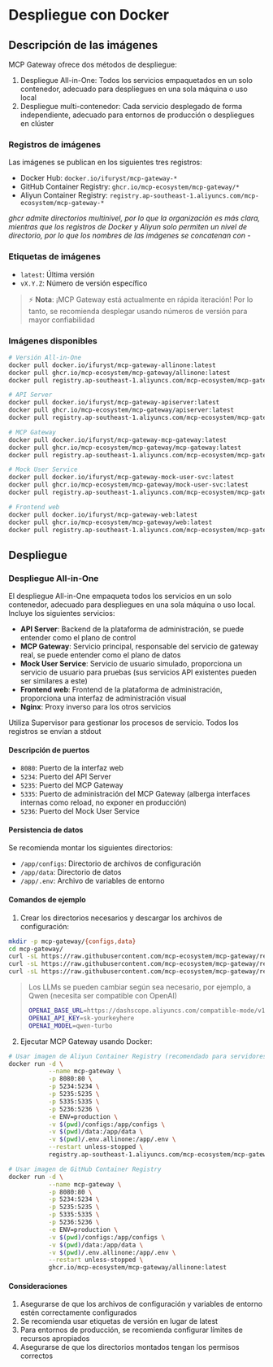# Despliegue con Docker

## Descripción de las imágenes

MCP Gateway ofrece dos métodos de despliegue:
1. Despliegue All-in-One: Todos los servicios empaquetados en un solo contenedor, adecuado para despliegues en una sola máquina o uso local
2. Despliegue multi-contenedor: Cada servicio desplegado de forma independiente, adecuado para entornos de producción o despliegues en clúster

### Registros de imágenes

Las imágenes se publican en los siguientes tres registros:
- Docker Hub: `docker.io/ifuryst/mcp-gateway-*`
- GitHub Container Registry: `ghcr.io/mcp-ecosystem/mcp-gateway/*`
- Aliyun Container Registry: `registry.ap-southeast-1.aliyuncs.com/mcp-ecosystem/mcp-gateway-*`

*ghcr admite directorios multinivel, por lo que la organización es más clara, mientras que los registros de Docker y Aliyun solo permiten un nivel de directorio, por lo que los nombres de las imágenes se concatenan con -*

### Etiquetas de imágenes

- `latest`: Última versión
- `vX.Y.Z`: Número de versión específico

> ⚡ **Nota**: ¡MCP Gateway está actualmente en rápida iteración! Por lo tanto, se recomienda desplegar usando números de versión para mayor confiabilidad

### Imágenes disponibles

```bash
# Versión All-in-One
docker pull docker.io/ifuryst/mcp-gateway-allinone:latest
docker pull ghcr.io/mcp-ecosystem/mcp-gateway/allinone:latest
docker pull registry.ap-southeast-1.aliyuncs.com/mcp-ecosystem/mcp-gateway-allinone:latest

# API Server
docker pull docker.io/ifuryst/mcp-gateway-apiserver:latest
docker pull ghcr.io/mcp-ecosystem/mcp-gateway/apiserver:latest
docker pull registry.ap-southeast-1.aliyuncs.com/mcp-ecosystem/mcp-gateway-apiserver:latest

# MCP Gateway
docker pull docker.io/ifuryst/mcp-gateway-mcp-gateway:latest
docker pull ghcr.io/mcp-ecosystem/mcp-gateway/mcp-gateway:latest
docker pull registry.ap-southeast-1.aliyuncs.com/mcp-ecosystem/mcp-gateway-mcp-gateway:latest

# Mock User Service
docker pull docker.io/ifuryst/mcp-gateway-mock-user-svc:latest
docker pull ghcr.io/mcp-ecosystem/mcp-gateway/mock-user-svc:latest
docker pull registry.ap-southeast-1.aliyuncs.com/mcp-ecosystem/mcp-gateway-mock-user-svc:latest

# Frontend web
docker pull docker.io/ifuryst/mcp-gateway-web:latest
docker pull ghcr.io/mcp-ecosystem/mcp-gateway/web:latest
docker pull registry.ap-southeast-1.aliyuncs.com/mcp-ecosystem/mcp-gateway-web:latest
```

## Despliegue

### Despliegue All-in-One

El despliegue All-in-One empaqueta todos los servicios en un solo contenedor, adecuado para despliegues en una sola máquina o uso local. Incluye los siguientes servicios:
- **API Server**: Backend de la plataforma de administración, se puede entender como el plano de control
- **MCP Gateway**: Servicio principal, responsable del servicio de gateway real, se puede entender como el plano de datos
- **Mock User Service**: Servicio de usuario simulado, proporciona un servicio de usuario para pruebas (sus servicios API existentes pueden ser similares a este)
- **Frontend web**: Frontend de la plataforma de administración, proporciona una interfaz de administración visual
- **Nginx**: Proxy inverso para los otros servicios

Utiliza Supervisor para gestionar los procesos de servicio. Todos los registros se envían a stdout

#### Descripción de puertos

- `8080`: Puerto de la interfaz web
- `5234`: Puerto del API Server
- `5235`: Puerto del MCP Gateway
- `5335`: Puerto de administración del MCP Gateway (alberga interfaces internas como reload, no exponer en producción)
- `5236`: Puerto del Mock User Service

#### Persistencia de datos

Se recomienda montar los siguientes directorios:
- `/app/configs`: Directorio de archivos de configuración
- `/app/data`: Directorio de datos
- `/app/.env`: Archivo de variables de entorno

#### Comandos de ejemplo

1. Crear los directorios necesarios y descargar los archivos de configuración:

```bash
mkdir -p mcp-gateway/{configs,data}
cd mcp-gateway/
curl -sL https://raw.githubusercontent.com/mcp-ecosystem/mcp-gateway/refs/heads/main/configs/apiserver.yaml -o configs/apiserver.yaml
curl -sL https://raw.githubusercontent.com/mcp-ecosystem/mcp-gateway/refs/heads/main/configs/mcp-gateway.yaml -o configs/mcp-gateway.yaml
curl -sL https://raw.githubusercontent.com/mcp-ecosystem/mcp-gateway/refs/heads/main/.env.example -o .env.allinone
```

> Los LLMs se pueden cambiar según sea necesario, por ejemplo, a Qwen (necesita ser compatible con OpenAI)
> ```bash
> OPENAI_BASE_URL=https://dashscope.aliyuncs.com/compatible-mode/v1/
> OPENAI_API_KEY=sk-yourkeyhere
> OPENAI_MODEL=qwen-turbo
> ```

2. Ejecutar MCP Gateway usando Docker:

```bash
# Usar imagen de Aliyun Container Registry (recomendado para servidores o dispositivos en China continental)
docker run -d \
           --name mcp-gateway \
           -p 8080:80 \
           -p 5234:5234 \
           -p 5235:5235 \
           -p 5335:5335 \
           -p 5236:5236 \
           -e ENV=production \
           -v $(pwd)/configs:/app/configs \
           -v $(pwd)/data:/app/data \
           -v $(pwd)/.env.allinone:/app/.env \
           --restart unless-stopped \
           registry.ap-southeast-1.aliyuncs.com/mcp-ecosystem/mcp-gateway-allinone:latest

# Usar imagen de GitHub Container Registry
docker run -d \
           --name mcp-gateway \
           -p 8080:80 \
           -p 5234:5234 \
           -p 5235:5235 \
           -p 5335:5335 \
           -p 5236:5236 \
           -e ENV=production \
           -v $(pwd)/configs:/app/configs \
           -v $(pwd)/data:/app/data \
           -v $(pwd)/.env.allinone:/app/.env \
           --restart unless-stopped \
           ghcr.io/mcp-ecosystem/mcp-gateway/allinone:latest
```

#### Consideraciones

1. Asegurarse de que los archivos de configuración y variables de entorno estén correctamente configurados
2. Se recomienda usar etiquetas de versión en lugar de latest
3. Para entornos de producción, se recomienda configurar límites de recursos apropiados
4. Asegurarse de que los directorios montados tengan los permisos correctos 